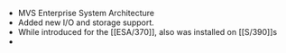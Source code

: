 - MVS Enterprise System Architecture
- Added new I/O and storage support.
- While introduced for the [[ESA/370]], also was installed on [[S/390]]s
-